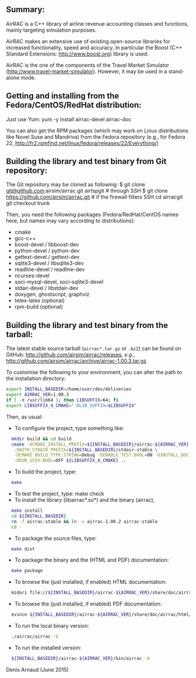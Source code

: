 
Summary:
--------
AirRAC is a C++ library of airline revenue accounting classes and
functions, mainly targeting simulation purposes.

AirRAC makes an extensive use of existing open-source libraries for
increased functionality, speed and accuracy. In particular the
Boost (C++ Standard Extensions: http://www.boost.org) library is used.

AirRAC is the one of the components of the Travel Market Simulator
(http://www.travel-market-simulator). However, it may be used in a
stand-alone mode.


Getting and installing from the Fedora/CentOS/RedHat distribution:
------------------------------------------------------------------
Just use Yum:
yum -y install airrac-devel airrac-doc

You can also get the RPM packages (which may work on Linux
distributions like Novel Suse and Mandriva) from the Fedora repository
(e.g., for Fedora 22, 
http://fr2.rpmfind.net/linux/fedora/releases/22/Everything/)


Building the library and test binary from Git repository:
----------------------------------------------------------------
The Git repository may be cloned as following:
$ git clone git@github.com:airsim/airrac.git airtspgit # through SSH
$ git clone https://github.com/airsim/airrac.git # if the firewall filters SSH
cd airracgit
git checkout trunk

Then, you need the following packages (Fedora/RedHat/CentOS names here, 
but names may vary according to distributions):
* cmake
* gcc-c++
* boost-devel / libboost-dev
* python-devel / python-dev
* gettext-devel / gettext-dev
* sqlite3-devel / libsqlite3-dev
* readline-devel / readline-dev
* ncurses-devel
* soci-mysql-devel, soci-sqlite3-devel
* stdair-devel / libstdair-dev
* doxygen, ghostscript, graphviz
* tetex-latex (optional)
* rpm-build (optional)


Building the library and test binary from the tarball:
------------------------------------------------------
The latest stable source tarball (`airrac*.tar.gz` or `.bz2`) can be
found on GitHub: http://github.com/airsim/airrac/releases, _e.g._,
http://github.com/airsim/airrac/archive/airrac-1.00.3.tar.gz

To customise the following to your environment, you can alter the path
to the installation directory:
```bash
export INSTALL_BASEDIR=/home/user/dev/deliveries
export AIRRAC_VER=1.00.3
if [ -d /usr/lib64 ]; then LIBSUFFIX=64; fi
export LIBSUFFIX_4_CMAKE="-DLIB_SUFFIX=$LIBSUFFIX"
```

Then, as usual:
* To configure the project, type something like:
```bash
  mkdir build && cd build
  cmake -DCMAKE_INSTALL_PREFIX=${INSTALL_BASEDIR}/airrac-${AIRRAC_VER} \
   -DWITH_STDAIR_PREFIX=${INSTALL_BASEDIR}/stdair-stable \
   -DCMAKE_BUILD_TYPE:STRING=Debug -DENABLE_TEST:BOOL=ON -DINSTALL_DOC:BOOL=ON \
   -DRUN_GCOV:BOOL=OFF ${LIBSUFFIX_4_CMAKE} ..
```
* To build the project, type:
```bash
  make
```
* To test the project, type:
  make check
* To install the library (libairrac*.so*) and the binary (airrac),
```bash
  make install
  cd ${INSTALL_BASEDIR}
  rm -f airrac-stable && ln -s airrac-1.00.2 airrac-stable
  cd -
```
* To package the source files, type:
```bash
  make dist
```
* To package the binary and the (HTML and PDF) documentation:
```bash 
  make package
```
* To browse the (just installed, if enabled) HTML documentation:
```bash
  midori file://${INSTALL_BASEDIR}/airrac-${AIRRAC_VER}/share/doc/airrac/html/index.html
```
* To browse the (just installed, if enabled) PDF documentation:
```bash
  evince ${INSTALL_BASEDIR}/airrac-${AIRRAC_VER}/share/doc/airrac/html/refman.pdf
```
* To run the local binary version:
```bash
  ./airrac/airrac -b
```
* To run the installed version:
```bash
  ${INSTALL_BASEDIR}/airrac-${AIRRAC_VER}/bin/airrac -b
```

Denis Arnaud (June 2015)

